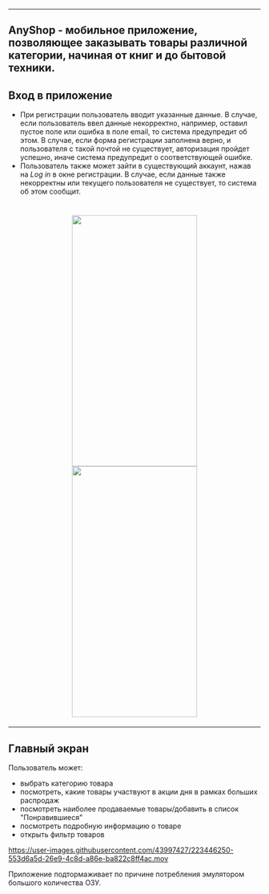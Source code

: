 ____
## AnyShop - мобильное приложение, позволяющее заказывать товары различной категории, начиная от книг и до бытовой техники.
## Вход в приложение
- При регистрации пользователь вводит указанные данные. В случае, если пользователь ввел данные некорректно, например, оставил пустое поле или ошибка в поле email, то система предупредит об этом. В случае, если форма регистрации заполнена верно, и пользователя с такой почтой не существует, авторизация пройдет успешно, иначе система предупредит о соответствующей ошибке.
- Пользователь также может зайти в существующий аккаунт, нажав на *Log in* в окне регистрации. В случае, если данные также некорректны или текущего пользователя не существует, то система об этом сообщит.
<h1 align="center">
  <img src="https://github.com/laceratione/e-commerce-app/assets/43997427/965680f9-5873-4b00-861f-1ded6ea14ad6" width="250" height="500">
  <img src="https://github.com/laceratione/e-commerce-app/assets/43997427/f6c46f3a-02cd-4c2c-8347-cc0a556b6775" width="250" height="500">
</h1>

____
## Главный экран
Пользователь может:
- выбрать категорию товара
- посмотреть, какие товары участвуют в акции дня в рамках больших распродаж
- посмотреть наиболее продаваемые товары/добавить в список "Понравившиеся"
- посмотреть подробную информацию о товаре
- открыть фильтр товаров


https://user-images.githubusercontent.com/43997427/223446250-553d6a5d-26e9-4c8d-a86e-ba822c8ff4ac.mov

Приложение подтормаживает по причине потребления эмулятором большого количества ОЗУ.
